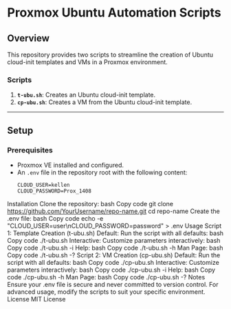 # Proxmox Ubuntu Automation Scripts

## Overview

This repository provides two scripts to streamline the creation of Ubuntu cloud-init templates and VMs in a Proxmox environment.

### Scripts
1. **`t-ubu.sh`**: Creates an Ubuntu cloud-init template.
2. **`cp-ubu.sh`**: Creates a VM from the Ubuntu cloud-init template.

---

## Setup

### Prerequisites
- Proxmox VE installed and configured.
- An `.env` file in the repository root with the following content:
  ```plaintext
  CLOUD_USER=kellen
  CLOUD_PASSWORD=Prox_1408
Installation
Clone the repository:
bash
Copy code
git clone https://github.com/YourUsername/repo-name.git
cd repo-name
Create the .env file:
bash
Copy code
echo -e "CLOUD_USER=user\nCLOUD_PASSWORD=password" > .env
Usage
Script 1: Template Creation (t-ubu.sh)
Default: Run the script with all defaults:
bash
Copy code
./t-ubu.sh
Interactive: Customize parameters interactively:
bash
Copy code
./t-ubu.sh -i
Help:
bash
Copy code
./t-ubu.sh -h
Man Page:
bash
Copy code
./t-ubu.sh -?
Script 2: VM Creation (cp-ubu.sh)
Default: Run the script with all defaults:
bash
Copy code
./cp-ubu.sh
Interactive: Customize parameters interactively:
bash
Copy code
./cp-ubu.sh -i
Help:
bash
Copy code
./cp-ubu.sh -h
Man Page:
bash
Copy code
./cp-ubu.sh -?
Notes
Ensure your .env file is secure and never committed to version control.
For advanced usage, modify the scripts to suit your specific environment.
License
MIT License

